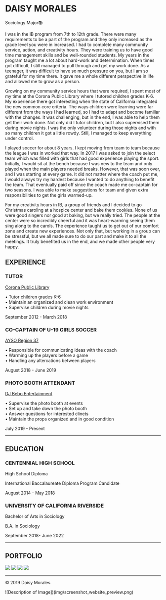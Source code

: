 # DAISY MORALES

Sociology Major📚

I was in the IB program from 7th to 12th grade. There were many requirements to be a part of the program and they only increased as the grade level you were in increased. I had to complete many community service, action, and creativity hours. They were training us to have good time management skills and be well-rounded students. My years in the program taught me a lot about hard-work and determination. When times got difficult, I still managed to pull through and get my work done. As a teenager, it was difficult to have so much pressure on you, but I am so grateful for my time there. It gave me a whole different perspective in life and allowed me to grow as a person.  
  
Growing on my community service hours that were required, I spent most of my time at the Corona Public Library where I tutored children grades K-6. My experience there got interesting when the state of California integrated the new common core criteria. The ways children were learning were far different from the ways I had learned, so I had to adapt and become familiar with the changes. It was challenging, but in the end, I was able to help them get their work done. Not only did I tutor children, but I also supervised them during movie nights. I was the only volunteer during those nights and with so many children it got a little rowdy. Still, I managed to keep everything under control.  
  
I played soccer for about 8 years. I kept moving from team to team because the league I was in worked that way. In 2017 I was asked to join the select team which was filled with girls that had good experience playing the sport. Initially, I would sit at the bench because I was new to the team and only played when the main players needed breaks. However, that was soon over, and I was starting at every game. It did not matter where the coach put me, I would always try my hardest because I wanted to do anything to benefit the team. That eventually paid off since the coach made me co-captain for two seasons. I was able to make suggestions for team and given extra responsibilities to get the girls warmed-up.  
  
For my creativity hours in IB, a group of friends and I decided to go Christmas caroling at a hospice center and bake them cookies. None of us were good singers nor good at baking, but we really tried. The people at the center were so incredibly cheerful and it was heart-warming seeing them sing along to the carols. The experience taught us to get out of our comfort zone and create new experiences. Not only that, but working in a group can be stressful, but we all made sure to do our part and make it to all the meetings. It truly benefited us in the end, and we made other people very happy.
## EXPERIENCE

### TUTOR

[Corona Public Library](https://www.coronaca.gov/government/departments/library)

• Tutor children grades K-6  
• Maintain an organized and clean work environment  
• Supervise children during movie nights  

September 2012 - March 2018

### CO-CAPTAIN OF U-19 GIRLS SOCCER

[AYSO Region 37](https://www.ayso37.org/)

• Responsible for communicating ideas with the coach  
• Warming up the players before a game  
• Handling any altercations between players  

August 2018 - June 2019

### PHOTO BOOTH ATTENDANT

[DJ Bebo Entertainment](https://www.djbeboentertainment.com/)

• Supervise the photo booth at events  
• Set up and take down the photo booth  
• Answer questions for interested clinets  
• Maintain the props organized and in good condition  

July 2019 - Present

----------

## EDUCATION

### CENTENNIAL HIGH SCHOOL

High School Diploma

International Baccalaureate Diploma Program Candidate

August 2014 - May 2018

### UNIVERSITY OF CALIFORNIA RIVERSIDE

Bachelor of Arts in Sociology

B.A. in Sociology

September 2018- June 2022

----------

## PORTFOLIO

![](https://065642482d49449ab3b0e7e20f26e42e.vfs.cloud9.us-east-2.amazonaws.com/_static/LearnCS8-Resume/img/ibcompletion.png)  ![](https://065642482d49449ab3b0e7e20f26e42e.vfs.cloud9.us-east-2.amazonaws.com/_static/LearnCS8-Resume/img/honorswithdistinction.png)  ![](https://065642482d49449ab3b0e7e20f26e42e.vfs.cloud9.us-east-2.amazonaws.com/_static/LearnCS8-Resume/img/soccerteam.png)  ![](https://065642482d49449ab3b0e7e20f26e42e.vfs.cloud9.us-east-2.amazonaws.com/_static/LearnCS8-Resume/img/photoboothattendant.png)

----------

©  2019 Daisy Morales

![Description of Image])(img/screenshot_website_preview.png)
